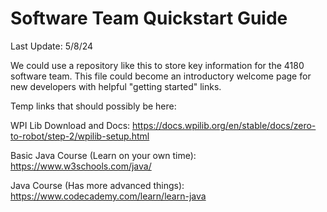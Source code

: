 # Software Team Quickstart Guide

Last Update: 5/8/24

We could use a repository like this to store key information for the 4180 software team.  This file could become an introductory welcome page for new developers with helpful "getting started" links.


Temp links that should possibly be here:

WPI Lib Download and Docs:
https://docs.wpilib.org/en/stable/docs/zero-to-robot/step-2/wpilib-setup.html

Basic Java Course (Learn on your own time):
https://www.w3schools.com/java/

Java Course (Has more advanced things):
https://www.codecademy.com/learn/learn-java
